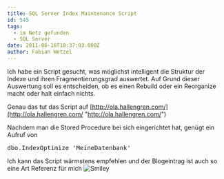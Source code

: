```yaml
---
title: SQL Server Index Maintenance Script
id: 545
tags:
  - im Netz gefunden
  - SQL Server
date: 2011-06-16T10:37:03.000Z
author: Fabian Wetzel
---
```


Ich habe ein Script gesucht, was möglichst intelligent die Struktur der Indexe und ihren Fragmentierungsgrad auswertet. Auf Grund dieser Auswertung soll es entscheiden, ob es einen Rebuild oder ein Reorganize macht oder halt einfach nichts.

Genau das tut das Script auf [http://ola.hallengren.com/](http://ola.hallengren.com/ "http://ola.hallengren.com/")

Nachdem man die Stored Procedure bei sich eingerichtet hat, genügt ein Aufruf von
  <pre>dbo.IndexOptimize 'MeineDatenbank'</pre>

Ich kann das Script wärmstens empfehlen und der Blogeintrag ist auch so eine Art Referenz für mich ![Smiley](https://az275061.vo.msecnd.net/blogmedia/2011/06/wlEmoticon-smile.png)

